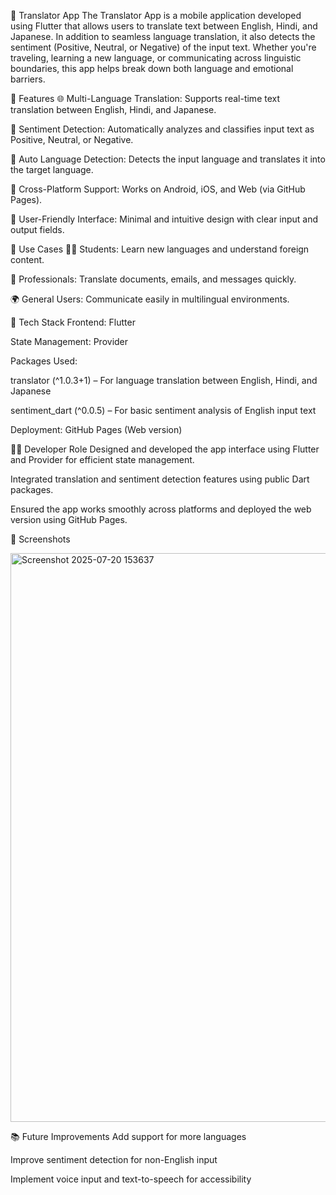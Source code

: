 📱 Translator App
The Translator App is a mobile application developed using Flutter that allows users to translate text between English, Hindi, and Japanese. In addition to seamless language translation, it also detects the sentiment (Positive, Neutral, or Negative) of the input text. Whether you're traveling, learning a new language, or communicating across linguistic boundaries, this app helps break down both language and emotional barriers.

🚀 Features
🌐 Multi-Language Translation: Supports real-time text translation between English, Hindi, and Japanese.

🧠 Sentiment Detection: Automatically analyzes and classifies input text as Positive, Neutral, or Negative.

🧭 Auto Language Detection: Detects the input language and translates it into the target language.

📲 Cross-Platform Support: Works on Android, iOS, and Web (via GitHub Pages).

🧼 User-Friendly Interface: Minimal and intuitive design with clear input and output fields.

🎯 Use Cases
👩‍🎓 Students: Learn new languages and understand foreign content.

💼 Professionals: Translate documents, emails, and messages quickly.

🌍 General Users: Communicate easily in multilingual environments.

🧰 Tech Stack
Frontend: Flutter

State Management: Provider

Packages Used:

translator (^1.0.3+1) – For language translation between English, Hindi, and Japanese

sentiment_dart (^0.0.5) – For basic sentiment analysis of English input text

Deployment: GitHub Pages (Web version)

👩‍💻 Developer Role
Designed and developed the app interface using Flutter and Provider for efficient state management.

Integrated translation and sentiment detection features using public Dart packages.

Ensured the app works smoothly across platforms and deployed the web version using GitHub Pages.

📸 Screenshots

<img width="1919" height="910" alt="Screenshot 2025-07-20 153637" src="https://github.com/user-attachments/assets/6567bb05-da28-4b78-be77-b90852ddb89f" />

📚 Future Improvements
Add support for more languages

Improve sentiment detection for non-English input

Implement voice input and text-to-speech for accessibility
